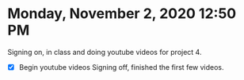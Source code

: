 # Monday, November  2, 2020 12:50 PM
Signing on, in class and doing youtube videos for project 4.
- [X] Begin youtube videos
Signing off, finished the first few videos. 